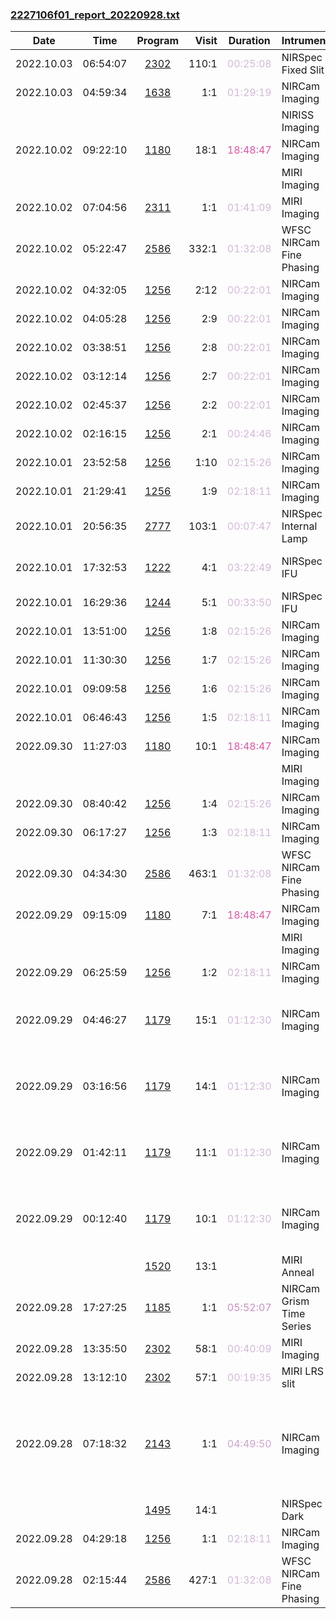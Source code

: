 

### <a href="https://www.stsci.edu/files/live/sites/www/files/home/jwst/science-execution/observing-schedules/_documents/2227106f01_report_20220928.txt" > 2227106f01_report_20220928.txt </a>

|  Date  |  Time   | Program | Visit | Duration | Intrument | Target | Keywords | 
| :----: | :-----: | :-----: | ----: | :------: | :-------- | :----- | :------- |
| 2022.10.03 | 06:54:07  | <a href="https://www.stsci.edu/jwst-program-info/program/?program=2302"> 2302 </a> | 110:1  |  <span style="color:#d4b9da;"> 00:25:08 </span>  | NIRSpec Fixed Slit       | WISEJ1206+84                                 |  Brown dwarfs,  Y dwarfs                          |
| 2022.10.03 | 04:59:34  | <a href="https://www.stsci.edu/jwst-program-info/program/?program=1638"> 1638 </a> |   1:1  |  <span style="color:#d4b9da;"> 01:29:19 </span>  | NIRCam Imaging                        | NGC-2403                                     |  Galaxy halos,  Spiral galaxies                   |
|  |  |  |   |  |  NIRISS Imaging                        | Coordinated Parallel  |   |
| 2022.10.02 | 09:22:10  | <a href="https://www.stsci.edu/jwst-program-info/program/?program=1180"> 1180 </a> |  18:1  |  <span style="color:#e155a6;"> 18:48:47 </span>  | NIRCam Imaging                        | POINTINGFOUR-A                               |  High Latitude Field                              |
|  |  |  |   |  |  MIRI Imaging                          | Coordinated Parallel  |   |
| 2022.10.02 | 07:04:56  | <a href="https://www.stsci.edu/jwst-program-info/program/?program=2311"> 2311 </a> |   1:1  |  <span style="color:#d4b9da;"> 01:41:09 </span>  | MIRI Imaging                          | 2M0359+2009-B                                |  Exoplanet Systems                                |
| 2022.10.02 | 05:22:47  | <a href="https://www.stsci.edu/jwst-program-info/program/?program=2586"> 2586 </a> | 332:1  |  <span style="color:#d4b9da;"> 01:32:08 </span>  | WFSC NIRCam Fine Phasing              | 2MASS-04082154+1824061                       |  Focus test                                       |
| 2022.10.02 | 04:32:05  | <a href="https://www.stsci.edu/jwst-program-info/program/?program=1256"> 1256 </a> |   2:12 |  <span style="color:#d4b9da;"> 00:22:01 </span>  | NIRCam Imaging                        | TRAPEZIUM-CLUSTER-P1                         |  Young star clusters                              |
| 2022.10.02 | 04:05:28  | <a href="https://www.stsci.edu/jwst-program-info/program/?program=1256"> 1256 </a> |   2:9  |  <span style="color:#d4b9da;"> 00:22:01 </span>  | NIRCam Imaging                        | TRAPEZIUM-CLUSTER-P1                         |  Young star clusters                              |
| 2022.10.02 | 03:38:51  | <a href="https://www.stsci.edu/jwst-program-info/program/?program=1256"> 1256 </a> |   2:8  |  <span style="color:#d4b9da;"> 00:22:01 </span>  | NIRCam Imaging                        | TRAPEZIUM-CLUSTER-P1                         |  Young star clusters                              |
| 2022.10.02 | 03:12:14  | <a href="https://www.stsci.edu/jwst-program-info/program/?program=1256"> 1256 </a> |   2:7  |  <span style="color:#d4b9da;"> 00:22:01 </span>  | NIRCam Imaging                        | TRAPEZIUM-CLUSTER-P1                         |  Young star clusters                              |
| 2022.10.02 | 02:45:37  | <a href="https://www.stsci.edu/jwst-program-info/program/?program=1256"> 1256 </a> |   2:2  |  <span style="color:#d4b9da;"> 00:22:01 </span>  | NIRCam Imaging                        | TRAPEZIUM-CLUSTER-P1                         |  Young star clusters                              |
| 2022.10.02 | 02:16:15  | <a href="https://www.stsci.edu/jwst-program-info/program/?program=1256"> 1256 </a> |   2:1  |  <span style="color:#d4b9da;"> 00:24:46 </span>  | NIRCam Imaging                        | TRAPEZIUM-CLUSTER-P1                         |  Young star clusters                              |
| 2022.10.01 | 23:52:58  | <a href="https://www.stsci.edu/jwst-program-info/program/?program=1256"> 1256 </a> |   1:10 |  <span style="color:#d4b9da;"> 02:15:26 </span>  | NIRCam Imaging                        | TRAPEZIUM-CLUSTER-P1                         |  Young star clusters                              |
| 2022.10.01 | 21:29:41  | <a href="https://www.stsci.edu/jwst-program-info/program/?program=1256"> 1256 </a> |   1:9  |  <span style="color:#d4b9da;"> 02:18:11 </span>  | NIRCam Imaging                        | TRAPEZIUM-CLUSTER-P1                         |  Young star clusters                              |
| 2022.10.01 | 20:56:35  | <a href="https://www.stsci.edu/jwst-program-info/program/?program=2777"> 2777 </a> | 103:1  |  <span style="color:#d4b9da;"> 00:07:47 </span>  | NIRSpec Internal Lamp                 |                                              |                                                   |
| 2022.10.01 | 17:32:53  | <a href="https://www.stsci.edu/jwst-program-info/program/?program=1222"> 1222 </a> |   4:1  |  <span style="color:#d4b9da;"> 03:22:49 </span>  | NIRSpec IFU              | DELSJ0411-0907                               |  High-redshift galaxies,  Quasars                 |
| 2022.10.01 | 16:29:36  | <a href="https://www.stsci.edu/jwst-program-info/program/?program=1244"> 1244 </a> |   5:1  |  <span style="color:#d4b9da;"> 00:33:50 </span>  | NIRSpec IFU              | 2-PALLAS                                     |  Asteroid                                         |
| 2022.10.01 | 13:51:00  | <a href="https://www.stsci.edu/jwst-program-info/program/?program=1256"> 1256 </a> |   1:8  |  <span style="color:#d4b9da;"> 02:15:26 </span>  | NIRCam Imaging                        | TRAPEZIUM-CLUSTER-P1                         |  Young star clusters                              |
| 2022.10.01 | 11:30:30  | <a href="https://www.stsci.edu/jwst-program-info/program/?program=1256"> 1256 </a> |   1:7  |  <span style="color:#d4b9da;"> 02:15:26 </span>  | NIRCam Imaging                        | TRAPEZIUM-CLUSTER-P1                         |  Young star clusters                              |
| 2022.10.01 | 09:09:58  | <a href="https://www.stsci.edu/jwst-program-info/program/?program=1256"> 1256 </a> |   1:6  |  <span style="color:#d4b9da;"> 02:15:26 </span>  | NIRCam Imaging                        | TRAPEZIUM-CLUSTER-P1                         |  Young star clusters                              |
| 2022.10.01 | 06:46:43  | <a href="https://www.stsci.edu/jwst-program-info/program/?program=1256"> 1256 </a> |   1:5  |  <span style="color:#d4b9da;"> 02:18:11 </span>  | NIRCam Imaging                        | TRAPEZIUM-CLUSTER-P1                         |  Young star clusters                              |
| 2022.09.30 | 11:27:03  | <a href="https://www.stsci.edu/jwst-program-info/program/?program=1180"> 1180 </a> |  10:1  |  <span style="color:#e155a6;"> 18:48:47 </span>  | NIRCam Imaging                        | POINTINGTWO-B                                |  High Latitude Field                              |
|  |  |  |   |  |  MIRI Imaging                          | Coordinated Parallel  |   |
| 2022.09.30 | 08:40:42  | <a href="https://www.stsci.edu/jwst-program-info/program/?program=1256"> 1256 </a> |   1:4  |  <span style="color:#d4b9da;"> 02:15:26 </span>  | NIRCam Imaging                        | TRAPEZIUM-CLUSTER-P1                         |  Young star clusters                              |
| 2022.09.30 | 06:17:27  | <a href="https://www.stsci.edu/jwst-program-info/program/?program=1256"> 1256 </a> |   1:3  |  <span style="color:#d4b9da;"> 02:18:11 </span>  | NIRCam Imaging                        | TRAPEZIUM-CLUSTER-P1                         |  Young star clusters                              |
| 2022.09.30 | 04:34:30  | <a href="https://www.stsci.edu/jwst-program-info/program/?program=2586"> 2586 </a> | 463:1  |  <span style="color:#d4b9da;"> 01:32:08 </span>  | WFSC NIRCam Fine Phasing              | 2MASS-05332381-0530401                       |  Focus test                                       |
| 2022.09.29 | 09:15:09  | <a href="https://www.stsci.edu/jwst-program-info/program/?program=1180"> 1180 </a> |   7:1  |  <span style="color:#e155a6;"> 18:48:47 </span>  | NIRCam Imaging                        | POINTINGONE-B                                |  High Latitude Field                              |
|  |  |  |   |  |  MIRI Imaging                          | Coordinated Parallel  |   |
| 2022.09.29 | 06:25:59  | <a href="https://www.stsci.edu/jwst-program-info/program/?program=1256"> 1256 </a> |   1:2  |  <span style="color:#d4b9da;"> 02:18:11 </span>  | NIRCam Imaging                        | TRAPEZIUM-CLUSTER-P1                         |  Young star clusters                              |
| 2022.09.29 | 04:46:27  | <a href="https://www.stsci.edu/jwst-program-info/program/?program=1179"> 1179 </a> |  15:1  |  <span style="color:#d4b9da;"> 01:12:30 </span>  | NIRCam Imaging                        | HL-TAU                                       |  Circumstellar disks,  Protoplanetary disks,  T Tauri stars, ... |
| 2022.09.29 | 03:16:56  | <a href="https://www.stsci.edu/jwst-program-info/program/?program=1179"> 1179 </a> |  14:1  |  <span style="color:#d4b9da;"> 01:12:30 </span>  | NIRCam Imaging                        | HL-TAU                                       |  Circumstellar disks,  Protoplanetary disks,  T Tauri stars, ... |
| 2022.09.29 | 01:42:11  | <a href="https://www.stsci.edu/jwst-program-info/program/?program=1179"> 1179 </a> |  11:1  |  <span style="color:#d4b9da;"> 01:12:30 </span>  | NIRCam Imaging                        | MWC-758                                      |  Circumstellar disks,  Herbig Ae/Be stars,  Protoplanetary disks, ... |
| 2022.09.29 | 00:12:40  | <a href="https://www.stsci.edu/jwst-program-info/program/?program=1179"> 1179 </a> |  10:1  |  <span style="color:#d4b9da;"> 01:12:30 </span>  | NIRCam Imaging                        | MWC-758                                      |  Circumstellar disks,  Herbig Ae/Be stars,  Protoplanetary disks, ... |
|  |  | <a href="https://www.stsci.edu/jwst-program-info/program/?program=1520"> 1520 </a> |  13:1  |  |  MIRI Anneal                           | Internal Calibration  |   |
| 2022.09.28 | 17:27:25  | <a href="https://www.stsci.edu/jwst-program-info/program/?program=1185"> 1185 </a> |   1:1  |  <span style="color:#cc8ec4;"> 05:52:07 </span>  | NIRCam Grism Time Series              | HD-189733                                    |  Exoplanet Systems,  K dwarfs,  K stars           |
| 2022.09.28 | 13:35:50  | <a href="https://www.stsci.edu/jwst-program-info/program/?program=2302"> 2302 </a> |  58:1  |  <span style="color:#d4b9da;"> 00:40:09 </span>  | MIRI Imaging                          | WISEPAJ1959-33                               |  Brown dwarfs,  T dwarfs                          |
| 2022.09.28 | 13:12:10  | <a href="https://www.stsci.edu/jwst-program-info/program/?program=2302"> 2302 </a> |  57:1  |  <span style="color:#d4b9da;"> 00:19:35 </span>  | MIRI LRS slit      | WISEPAJ1959-33                               |  Brown dwarfs,  T dwarfs                          |
| 2022.09.28 | 07:18:32  | <a href="https://www.stsci.edu/jwst-program-info/program/?program=2143"> 2143 </a> |   1:1  |  <span style="color:#cea4cf;"> 04:49:50 </span>  | NIRCam Imaging                        | PLEIADES1                                    |  Cold neutral medium,  Diffuse interstellar clouds,  Interstellar magnetic fields, ... |
|  |  | <a href="https://www.stsci.edu/jwst-program-info/program/?program=1495"> 1495 </a> |  14:1  |  |  NIRSpec Dark                          | Internal Calibration  |   |
| 2022.09.28 | 04:29:18  | <a href="https://www.stsci.edu/jwst-program-info/program/?program=1256"> 1256 </a> |   1:1  |  <span style="color:#d4b9da;"> 02:18:11 </span>  | NIRCam Imaging                        | TRAPEZIUM-CLUSTER-P1                         |  Young star clusters                              |
| 2022.09.28 | 02:15:44  | <a href="https://www.stsci.edu/jwst-program-info/program/?program=2586"> 2586 </a> | 427:1  |  <span style="color:#d4b9da;"> 01:32:08 </span>  | WFSC NIRCam Fine Phasing              | 2MASS-05114928-8851452                       |  Focus test                                       |

